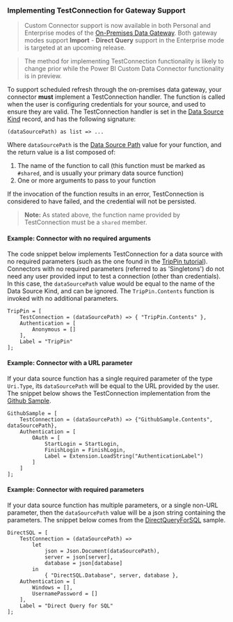 ### Implementing TestConnection for Gateway Support

> Custom Connector support is now available in both Personal and Enterprise modes of the [On-Premises Data Gateway](https://powerbi.microsoft.com/en-us/blog/on-premises-data-gateway-july-update-is-now-available/).
> Both gateway modes support **Import** - **Direct Query** support in the Enterprise mode is targeted at an upcoming release.

> The method for implementing TestConnection functionality is likely to change prior while the Power BI Custom Data Connector functionality is in preview.

To support scheduled refresh through the on-premises data gateway, your connector **must** implement a TestConnection handler.
The function is called when the user is configuring credentials for your source, and used to ensure they are valid.
The TestConnection handler is set in the [Data Source Kind](#data-source-kind) record, and has the following signature:

```
(dataSourcePath) as list => ...
```

Where `dataSourcePath` is the [Data Source Path](#data-source-paths) value for your function, and the return value is a list composed of:

1. The name of the function to call (this function must be marked as `#shared`, and is usually your primary data source function)
2. One or more arguments to pass to your function

If the invocation of the function results in an error, TestConnection is considered to have failed, and the credential will not be persisted.

> **Note:** As stated above, the function name provided by TestConnection must be a `shared` member.

#### Example: Connector with no required arguments

The code snippet below implements TestConnection for a data source with no required parameters (such as the one found in the [TripPin tutorial](/samples/TripPin/README.md)).
Connectors with no required parameters (referred to as 'Singletons') do not need any user provided input to test a connection (other than credentials).
In this case, the `dataSourcePath` value would be equal to the name of the Data Source Kind, and can be ignored.
The `TripPin.Contents` function is invoked with no additional parameters.

```
TripPin = [
    TestConnection = (dataSourcePath) => { "TripPin.Contents" },
    Authentication = [
        Anonymous = []
    ],
    Label = "TripPin"
];
```

#### Example: Connector with a URL parameter

If your data source function has a single required parameter of the type `Uri.Type`, its `dataSourcePath` will be equal to the URL provided by the user. The snippet below 
shows the TestConnection implementation from the [Github Sample](/samples/Github/README.md).

```
GithubSample = [
    TestConnection = (dataSourcePath) => {"GithubSample.Contents", dataSourcePath},
    Authentication = [
        OAuth = [
            StartLogin = StartLogin,
            FinishLogin = FinishLogin,
            Label = Extension.LoadString("AuthenticationLabel")
        ]
    ]
];
```

#### Example: Connector with required parameters

If your data source function has multiple parameters, or a single non-URL parameter,
then the `dataSourcePath` value will be a json string containing the parameters. The snippet
below comes from the [DirectQueryForSQL](/samples/DirectQueryForSQL/README.md) sample. 

```
DirectSQL = [
    TestConnection = (dataSourcePath) =>
        let
            json = Json.Document(dataSourcePath),
            server = json[server],
            database = json[database]
        in
            { "DirectSQL.Database", server, database },
    Authentication = [
        Windows = [],
        UsernamePassword = []
    ],
    Label = "Direct Query for SQL"
];
```
